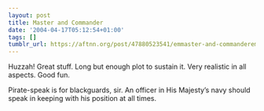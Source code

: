 ```yaml
---
layout: post
title: Master and Commander
date: '2004-04-17T05:12:54+01:00'
tags: []
tumblr_url: https://aftnn.org/post/47880523541/emmaster-and-commanderem
---
```

<p>Huzzah! Great stuff. Long but enough plot to sustain it. Very realistic in all aspects. Good fun.</p>
<p>Pirate-speak is for blackguards, sir. An officer in His Majesty&rsquo;s navy should speak in keeping with his position at all times.</p>

